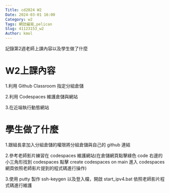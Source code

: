 ```yaml
---
Title: cd2024 W2
Date: 2024-03-01 16:00
Category: w2
Tags: 網誌編寫,pelican
Slug: 41123153_w2
Author: kmol
---
```


記錄第2週老師上課內容以及學生做了什麼

<!-- PELICAN_END_SUMMARY -->

# W2上課內容

1.利用 Github Classroom 指定分組倉儲

2.利用 Codespaces 維護倉儲與網站

3.在近端執行動態網站

# 學生做了什麼
1.跟組長拿加入分組倉儲的權限將分組倉儲與自己的 github 連結

2.參考老師影片練習在 codespaces 維護網站(在倉儲網頁點擊綠色 code 右邊的小三角形找到 codespaces 點擊 create codespaces on main 進入 codespaces 網頁依照老師影片提到的程式碼進行操作)

3.使用 putty 製作 ssh-keygen 以及登入檔，開啟 start_ipv4.bat 依照老師影片程式碼進行維護